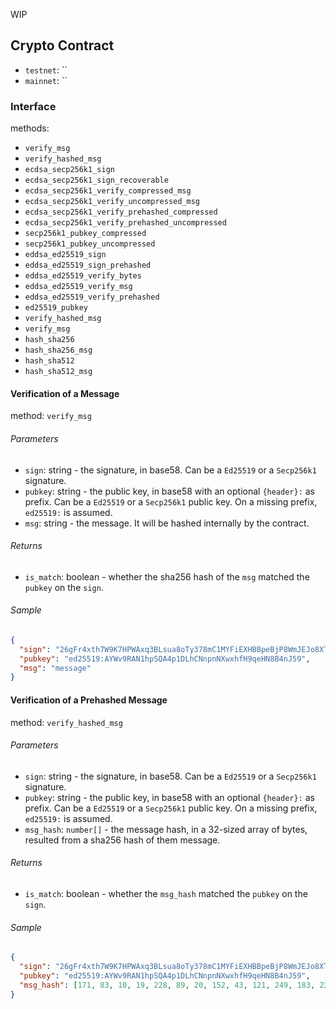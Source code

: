 WIP

## Crypto Contract

- `testnet`: ``
- `mainnet`: ``

### Interface

methods:

- `verify_msg`
- `verify_hashed_msg`
- `ecdsa_secp256k1_sign`
- `ecdsa_secp256k1_sign_recoverable`
- `ecdsa_secp256k1_verify_compressed_msg`
- `ecdsa_secp256k1_verify_uncompressed_msg`
- `ecdsa_secp256k1_verify_prehashed_compressed`
- `ecdsa_secp256k1_verify_prehashed_uncompressed`
- `secp256k1_pubkey_compressed`
- `secp256k1_pubkey_uncompressed`
- `eddsa_ed25519_sign`
- `eddsa_ed25519_sign_prehashed`
- `eddsa_ed25519_verify_bytes`
- `eddsa_ed25519_verify_msg`
- `eddsa_ed25519_verify_prehashed`
- `ed25519_pubkey`
- `verify_hashed_msg`
- `verify_msg`
- `hash_sha256`
- `hash_sha256_msg`
- `hash_sha512`
- `hash_sha512_msg`


#### Verification of a Message

method: `verify_msg`

###### Parameters

- `sign`: string - the signature, in base58. Can be a `Ed25519` or a `Secp256k1` signature.
- `pubkey`: string - the public key, in base58 with an optional `{header}:` as prefix. Can be a `Ed25519` or
  a `Secp256k1` public key. On a missing prefix, `ed25519:` is assumed.
- `msg`: string - the message. It will be hashed internally by the contract.

###### Returns

- `is_match`: boolean - whether the sha256 hash of the `msg` matched the `pubkey` on the `sign`.

###### Sample

```json
{
  "sign": "26gFr4xth7W9K7HPWAxq3BLsua8oTy378mC1MYFiEXHBBpeBjP8WmJEJo8XTBowetvqbRshcQEtBUdwQcAqDyP8T",
  "pubkey": "ed25519:AYWv9RAN1hpSQA4p1DLhCNnpnNXwxhfH9qeHN8B4nJ59",
  "msg": "message"
}
```

#### Verification of a Prehashed Message

method: `verify_hashed_msg`

###### Parameters

- `sign`: string - the signature, in base58. Can be a `Ed25519` or a `Secp256k1` signature.
- `pubkey`: string - the public key, in base58 with an optional `{header}:` as prefix. Can be a `Ed25519` or
  a `Secp256k1` public key. On a missing prefix, `ed25519:` is assumed.
- `msg_hash`: `number[]` - the message hash, in a 32-sized array of bytes, resulted from a sha256 hash of them message.

###### Returns

- `is_match`: boolean - whether the `msg_hash` matched the `pubkey` on the `sign`.

###### Sample

```json
{
  "sign": "26gFr4xth7W9K7HPWAxq3BLsua8oTy378mC1MYFiEXHBBpeBjP8WmJEJo8XTBowetvqbRshcQEtBUdwQcAqDyP8T",
  "pubkey": "ed25519:AYWv9RAN1hpSQA4p1DLhCNnpnNXwxhfH9qeHN8B4nJ59",
  "msg_hash": [171, 83, 10, 19, 228, 89, 20, 152, 43, 121, 249, 183, 227, 251, 169, 148, 207, 209, 243, 251, 34, 247, 28, 234, 26, 251, 240, 43, 70, 12, 109, 29]
}
```
